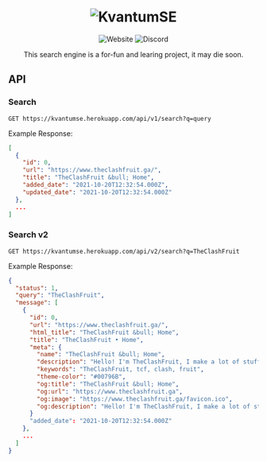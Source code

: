 <h1 align="center"><img alt="KvantumSE" src="https://kvantumse.herokuapp.com/assets/KvantumSE.png"></h1>
<p align="center">
  <img alt="Website" src="https://img.shields.io/website?url=https%3A%2F%2Fkvantumse.herokuapp.com%2F">
  <img alt="Discord" src="https://img.shields.io/discord/852874519684186113">
</p>

<p align="center">
  This search engine is a for-fun and learing project, it may die soon.
</p>

## API
### Search

`GET https://kvantumse.herokuapp.com/api/v1/search?q=query`

Example Response:
```json
[
  {
    "id": 0,
    "url": "https://www.theclashfruit.ga/",
    "title": "TheClashFruit &bull; Home",
    "added_date": "2021-10-20T12:32:54.000Z",
    "updated_date": "2021-10-20T12:32:54.000Z"
  },
  ...
]
```

### Search v2

`GET https://kvantumse.herokuapp.com/api/v2/search?q=TheClashFruit`

Example Response:
```json
{
  "status": 1,
  "query": "TheClashFruit",
  "message": [
    {
      "id": 0,
      "url": "https://www.theclashfruit.ga/",
      "html_title": "TheClashFruit &bull; Home",
      "title": "TheClashFruit • Home",
      "meta": {
        "name": "TheClashFruit &bull; Home",
        "description": "Hello! I'm TheClashFruit, I make a lot of stuff like discord bots, android applications, games, websites, and a lot more!",
        "keywords": "TheClashFruit, tcf, clash, fruit",
        "theme-color": "#00796B",
        "og:title": "TheClashFruit &bull; Home",
        "og:url": "https://www.theclashfruit.ga",
        "og:image": "https://www.theclashfruit.ga/favicon.ico",
        "og:description": "Hello! I'm TheClashFruit, I make a lot of stuff like discord bots, android applications, games, websites, and a lot more!"
      }
      "added_date": "2021-10-20T12:32:54.000Z"
    },
    ...
  ]
}
```
